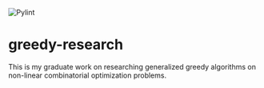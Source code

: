 ![Pylint](https://github.com/okwedook/greedy-research/actions/workflows/pylint.yml/badge.svg)

# greedy-research

This is my graduate work on researching generalized greedy algorithms on non-linear combinatorial optimization problems.